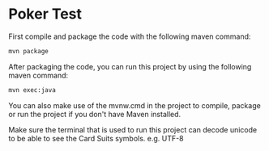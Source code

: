 # Poker Test

First compile and package the code with the following maven command:

```sh
mvn package
```

After packaging the code, you can run this project by using the following maven command:

```sh
mvn exec:java
```

You can also make use of the mvnw.cmd in the project to compile, package or run the project if you don't have Maven installed.

Make sure the terminal that is used to run this project can decode unicode to be able to see the Card Suits symbols. e.g. UTF-8
